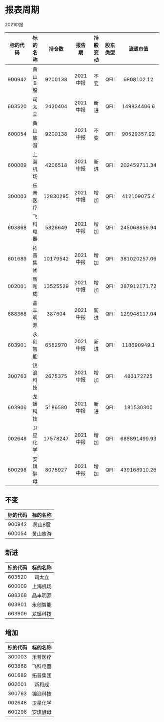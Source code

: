 # 报表周期 

2021中报

| 标的代码 | 标的名称 | 持仓数 | 报告期 | 持股变动 | 股东类型 | 流通市值 |
|:--:|:--:|:--:|:--:|:--:|:--:|:--:|
|900942|黄山B股|9200138|2021中报|不变|QFII|6808102.12|
|603520|司太立|2430404|2021中报|新进|QFII|149834406.6|
|600054|黄山旅游|9200138|2021中报|不变|QFII|90529357.92|
|600009|上海机场|4206518|2021中报|新进|QFII|202459711.34|
|300003|乐普医疗|12830295|2021中报|增加|QFII|412109075.4|
|603868|飞科电器|5826649|2021中报|增加|QFII|245068856.94|
|601689|拓普集团|10179542|2021中报|增加|QFII|381020257.06|
|002001|新和成|13525529|2021中报|增加|QFII|387912171.72|
|688368|晶丰明源|387604|2021中报|新进|QFII|129948117.04|
|603901|永创智能|6582970|2021中报|新进|QFII|118690949.1|
|300763|锦浪科技|2675375|2021中报|增加|QFII|483172725|
|603906|龙蟠科技|5186580|2021中报|新进|QFII|181530300|
|002648|卫星化学|17578247|2021中报|增加|QFII|688891499.93|
|600298|安琪酵母|8075927|2021中报|增加|QFII|439168910.26|


## 不变 

| 标的代码 | 标的名称 |
|:--:|:--:|
|900942|黄山B股|
|600054|黄山旅游|


## 新进 

| 标的代码 | 标的名称 |
|:--:|:--:|
|603520|司太立|
|600009|上海机场|
|688368|晶丰明源|
|603901|永创智能|
|603906|龙蟠科技|


## 增加 

| 标的代码 | 标的名称 |
|:--:|:--:|
|300003|乐普医疗|
|603868|飞科电器|
|601689|拓普集团|
|002001|新和成|
|300763|锦浪科技|
|002648|卫星化学|
|600298|安琪酵母|

